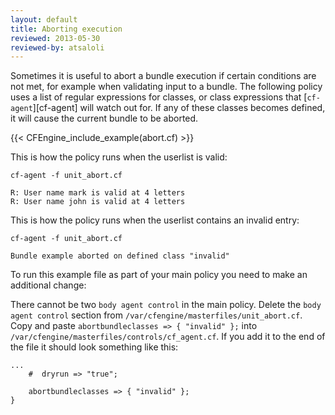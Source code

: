 ```yaml
---
layout: default
title: Aborting execution
reviewed: 2013-05-30
reviewed-by: atsaloli
---
```


Sometimes it is useful to abort a bundle execution if certain conditions are not met,
for example when validating input to a bundle. The following policy uses a list of
regular expressions for classes, or class expressions that [`cf-agent`][cf-agent] will watch out for.
If any of these classes becomes defined, it will cause the current bundle to be aborted.

{{< CFEngine_include_example(abort.cf) >}}

This is how the policy runs when the userlist is valid:

```command
cf-agent -f unit_abort.cf
```

```output
R: User name mark is valid at 4 letters
R: User name john is valid at 4 letters
```

This is how the policy runs when the userlist contains an invalid entry:

```command
cf-agent -f unit_abort.cf
```

```output
Bundle example aborted on defined class "invalid"
```

To run this example file as part of your main policy you need to make an
additional change:

There cannot be two `body agent control` in the main policy. Delete the
`body agent control` section from `/var/cfengine/masterfiles/unit_abort.cf`.
Copy and paste `abortbundleclasses => { "invalid" };` into
`/var/cfengine/masterfiles/controls/cf_agent.cf`. If you add it to
the end of the file it should look something like this:

```cf3 {skip TODO}
...
    #  dryrun => "true";

    abortbundleclasses => { "invalid" };
}
```
